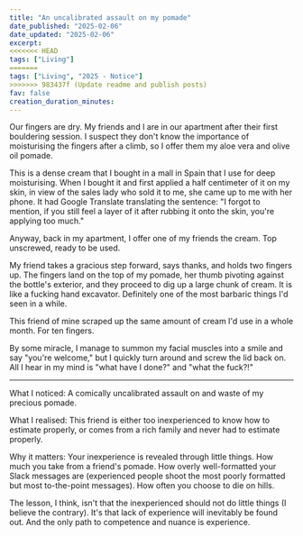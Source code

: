 ```yaml
---
title: "An uncalibrated assault on my pomade"
date_published: "2025-02-06"
date_updated: "2025-02-06"
excerpt:
<<<<<<< HEAD
tags: ["Living"]
=======
tags: ["Living", "2025 - Notice"]
>>>>>>> 983437f (Update readme and publish posts)
fav: false
creation_duration_minutes:
---
```


Our fingers are dry. My friends and I are in our apartment after their first bouldering session. I suspect they don't know the importance of moisturising the fingers after a climb, so I offer them my aloe vera and olive oil pomade.

This is a dense cream that I bought in a mall in Spain that I use for deep moisturising. When I bought it and first applied a half centimeter of it on my skin, in view of the sales lady who sold it to me, she came up to me with her phone. It had Google Translate translating the sentence: "I forgot to mention, if you still feel a layer of it after rubbing it onto the skin, you're applying too much."

Anyway, back in my apartment, I offer one of my friends the cream. Top unscrewed, ready to be used.

My friend takes a gracious step forward, says thanks, and holds two fingers up. The fingers land on the top of my pomade, her thumb pivoting against the bottle's exterior, and they proceed to dig up a large chunk of cream. It is like a fucking hand excavator. Definitely one of the most barbaric things I'd seen in a while.

This friend of mine scraped up the same amount of cream I'd use in a whole month. For ten fingers.

By some miracle, I manage to summon my facial muscles into a smile and say "you're welcome," but I quickly turn around and screw the lid back on. All I hear in my mind is "what have I done?" and "what the fuck?!"

---

What I noticed: A comically uncalibrated assault on and waste of my precious pomade.

What I realised: This friend is either too inexperienced to know how to estimate properly, or comes from a rich family and never had to estimate properly.

Why it matters: Your inexperience is revealed through little things. How much you take from a friend's pomade. How overly well-formatted your Slack messages are (experienced people shoot the most poorly formatted but most to-the-point messages). How often you choose to die on hills.

The lesson, I think, isn't that the inexperienced should not do little things (I believe the contrary). It's that lack of experience will inevitably be found out. And the only path to competence and nuance is experience.

